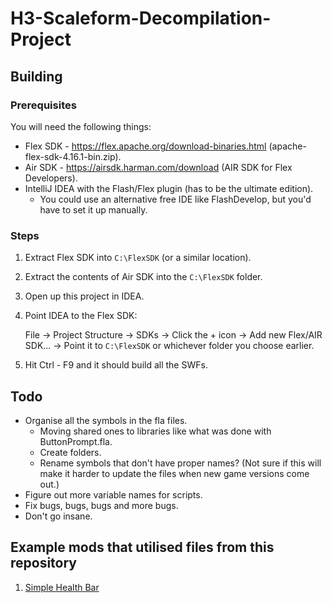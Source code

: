 # H3-Scaleform-Decompilation-Project

## Building
### Prerequisites
You will need the following things:
* Flex SDK - https://flex.apache.org/download-binaries.html (apache-flex-sdk-4.16.1-bin.zip).
* Air SDK - https://airsdk.harman.com/download (AIR SDK for Flex Developers).
* IntelliJ IDEA with the Flash/Flex plugin (has to be the ultimate edition).
  * You could use an alternative free IDE like FlashDevelop, but you'd have to set it up manually.

### Steps
1. Extract Flex SDK into `C:\FlexSDK` (or a similar location).
2. Extract the contents of Air SDK into the `C:\FlexSDK` folder.
3. Open up this project in IDEA.
4. Point IDEA to the Flex SDK:

   File -> Project Structure -> SDKs -> Click the + icon -> Add new Flex/AIR SDK... -> Point it to `C:\FlexSDK` or whichever folder you choose earlier.
5. Hit Ctrl - F9 and it should build all the SWFs.

## Todo
* Organise all the symbols in the fla files.
    * Moving shared ones to libraries like what was done with ButtonPrompt.fla.
    * Create folders.
    * Rename symbols that don't have proper names? (Not sure if this will make it harder to update the files when new game versions come out.)
* Figure out more variable names for scripts.
* Fix bugs, bugs, bugs and more bugs.
* Don't go insane.

## Example mods that utilised files from this repository
1. [Simple Health Bar](https://github.com/Notexe/h3-simple-health-bar)